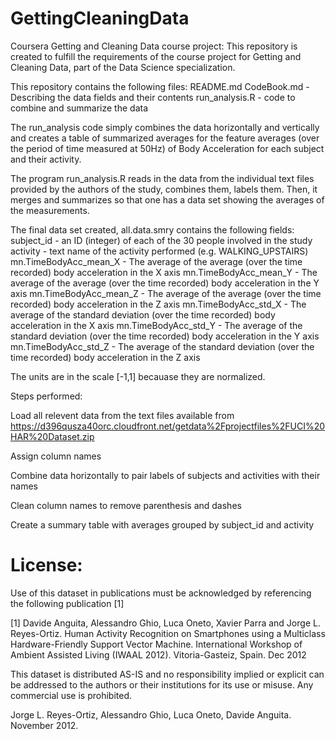 # GettingCleaningData
Coursera Getting and Cleaning Data course project:
This repository is created to fulfill the requirements of the course project for Getting and Cleaning Data, part of the Data Science specialization.

This repository contains the following files:
README.md
CodeBook.md - Describing the data fields and their contents
run_analysis.R - code to combine and summarize the data

The run_analysis code simply combines the data horizontally and vertically and creates a table of summarized averages for the feature averages (over the period of time measured at 50Hz) of Body Acceleration for each subject and their activity. 

The program run_analysis.R reads in the data from the individual text files provided by the authors of the study, combines them, labels them. Then, it merges and summarizes so that one has a data set showing the averages of the measurements.

The final data set created, all.data.smry contains the following fields: subject_id - an ID (integer) of each of the 30 people involved in the study activity - text name of the activity performed (e.g. WALKING_UPSTAIRS) mn.TimeBodyAcc_mean_X - The average of the average (over the time recorded) body acceleration in the X axis mn.TimeBodyAcc_mean_Y - The average of the average (over the time recorded) body acceleration in the Y axis mn.TimeBodyAcc_mean_Z - The average of the average (over the time recorded) body acceleration in the Z axis mn.TimeBodyAcc_std_X - The average of the standard deviation (over the time recorded) body acceleration in the X axis mn.TimeBodyAcc_std_Y - The average of the standard deviation (over the time recorded) body acceleration in the Y axis mn.TimeBodyAcc_std_Z - The average of the standard deviation (over the time recorded) body acceleration in the Z axis

The units are in the scale [-1,1] becauase they are normalized.

Steps performed:

Load all relevent data from the text files available from https://d396qusza40orc.cloudfront.net/getdata%2Fprojectfiles%2FUCI%20HAR%20Dataset.zip

Assign column names

Combine data horizontally to pair labels of subjects and activities with their names

Clean column names to remove parenthesis and dashes

Create a summary table with averages grouped by subject_id and activity

License:
========
Use of this dataset in publications must be acknowledged by referencing the following publication [1] 

[1] Davide Anguita, Alessandro Ghio, Luca Oneto, Xavier Parra and Jorge L. Reyes-Ortiz. Human Activity Recognition on Smartphones using a Multiclass Hardware-Friendly Support Vector Machine. International Workshop of Ambient Assisted Living (IWAAL 2012). Vitoria-Gasteiz, Spain. Dec 2012

This dataset is distributed AS-IS and no responsibility implied or explicit can be addressed to the authors or their institutions for its use or misuse. Any commercial use is prohibited.

Jorge L. Reyes-Ortiz, Alessandro Ghio, Luca Oneto, Davide Anguita. November 2012.
